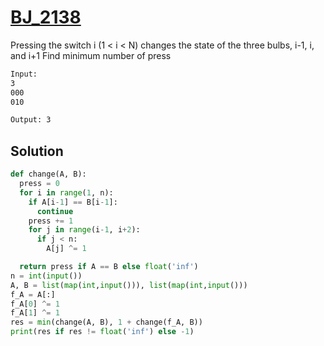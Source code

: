 # [BJ_2138](https://acmicpc.net/problem/2138)

Pressing the switch i (1 < i < N) changes the state of the three bulbs, i-1, i, and i+1
Find minimum number of press

```txt
Input:
3
000
010

Output: 3
```

## Solution

```py
def change(A, B):
  press = 0
  for i in range(1, n):
    if A[i-1] == B[i-1]:
      continue
    press += 1
    for j in range(i-1, i+2):
      if j < n:
        A[j] ^= 1

  return press if A == B else float('inf')
n = int(input())
A, B = list(map(int,input())), list(map(int,input()))
f_A = A[:]
f_A[0] ^= 1
f_A[1] ^= 1
res = min(change(A, B), 1 + change(f_A, B))
print(res if res != float('inf') else -1)
```
